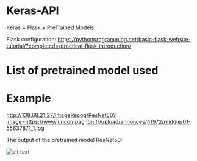 # Keras-API
Keras + Flask + PreTrained Models

Flask configuration: https://pythonprogramming.net/basic-flask-website-tutorial/?completed=/practical-flask-introduction/

# List of pretrained model used

# Example

http://138.68.21.27/ImageRecog/ResNet50?image=https://www.uncompagnon.fr/upload/annonces/41972/middle/01-55637871_1.jpg

The output of the pretrained model ResNet50:

![alt text](https://github.com/JulienHeiduk/Keras-API/blob/master/LittleDog.png)
